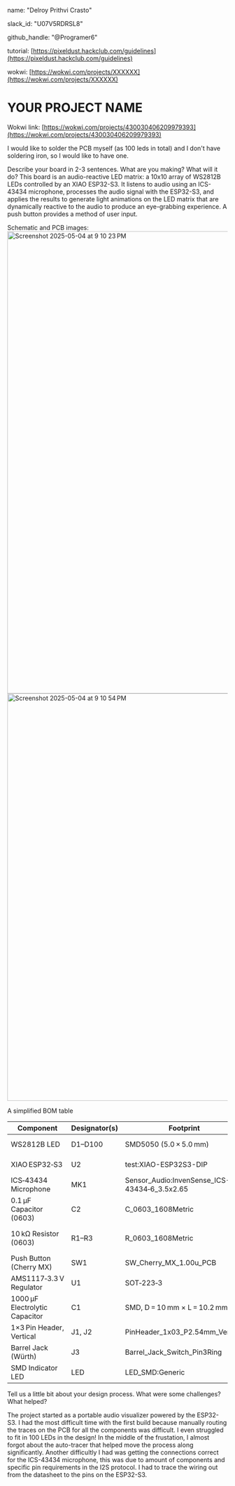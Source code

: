 
name: "Delroy Prithvi Crasto"


slack_id: "U07V5RDRSL8"


github_handle: "@Programer6"


tutorial: [https://pixeldust.hackclub.com/guidelines](https://pixeldust.hackclub.com/guidelines)


wokwi: [https://wokwi.com/projects/XXXXXX](https://wokwi.com/projects/XXXXXX)  


# YOUR PROJECT NAME


Wokwi link: [https://wokwi.com/projects/430030406209979393](https://wokwi.com/projects/430030406209979393)


I would like to solder the PCB myself (as 100 leds in total) and I don't have soldering iron, so I would like to have one.

Describe your board in 2-3 sentences. What are you making? What will it do? 
This board is an audio-reactive LED matrix: a 10x10 array of WS2812B LEDs controlled by an XIAO ESP32-S3. It listens to audio using an ICS-43434 microphone, processes the audio signal with the ESP32-S3, and applies the results to generate light animations on the LED matrix that are dynamically reactive to the audio to produce an eye-grabbing experience. A push button provides a method of user input.

Schematic and PCB images:
<img width="1054" alt="Screenshot 2025-05-04 at 9 10 23 PM" src="https://github.com/user-attachments/assets/4fa76609-36ad-420a-94a5-920af77a8248" />
<img width="929" alt="Screenshot 2025-05-04 at 9 10 54 PM" src="https://github.com/user-attachments/assets/5915c858-9dfa-4c39-aaf8-6d8ba1723b06" />



A simplified BOM table

| Component                      | Designator(s) | Footprint                                        | Quantity | LCSC Part # | Cost (USD)                           | Notes                                 |
| ------------------------------ | ------------- | ------------------------------------------------ | -------- | ----------- | ------------------------------------ | ------------------------------------- |
| WS2812B LED                    | D1–D100       | SMD5050 (5.0 × 5.0 mm)                           | 100      | C114586     | \$0.0651 each ([LCSC][1], [LCSC][2]) | 50+ price tier; 100 pcs order         |
| XIAO ESP32‑S3                  | U2            | test\:XIAO-ESP32S3-DIP                           | 1        | C20467913   | \$8.2231 ([LCSC][3])                 | 1 pc price                            |
| ICS‑43434 Microphone           | MK1           | Sensor\_Audio\:InvenSense\_ICS-43434‑6\_3.5x2.65 | 1        | —           | \$3.12 each ([DigiKey][4])           | DigiKey pricing for 1 pc              |
| 0.1 µF Capacitor (0603)        | C2            | C\_0603\_1608Metric                              | 1        | C6136995    | \$0.034 ([LCSC][5])                  | Venkel X7R MLCC, 25 V                 |
| 10 kΩ Resistor (0603)          | R1–R3         | R\_0603\_1608Metric                              | 3        | C2889392    | — (not in stock) ([LCSC][6])         | VO 100 mW thick‑film; no price listed |
| Push Button (Cherry MX)        | SW1           | SW\_Cherry\_MX\_1.00u\_PCB                       | 1        | C5687012    | \$1.632 ([LCSC][7])                  | 1+ price tier; out of stock           |
| AMS1117‑3.3 V Regulator        | U1            | SOT‑223‑3                                        | 1        | C6186       | \$0.183 ([LCSC][8])                  | 5+ price tier                         |
| 1000 µF Electrolytic Capacitor | C1            | SMD, D = 10 mm × L = 10.2 mm                     | 1        | C3359       | \$0.1061 ([LCSC][9])                 | Honor Elec, 16 V,  ±20%               |
| 1×3 Pin Header, Vertical       | J1, J2        | PinHeader\_1x03\_P2.54mm\_Vertical               | 2        | C5116482    | \$0.0239 each ([LCSC][10])           | ZHOURI 2.54‑1\*3, 3 pins              |
| Barrel Jack (Würth)            | J3            | Barrel\_Jack\_Switch\_Pin3Ring                   | 1        | —           | — (not on LCSC)                      | Part 694106301002; see Mouser/LCSC†   |
| SMD Indicator LED              | LED           | LED\_SMD\:Generic                                | 1        | —           | — (user‑defined)                     | Status indicator                      |

[1]: https://www.lcsc.com/product-detail/Light-Emitting-Diodes-LED_Worldsemi-WS2812B-B-W_C114586.html "WS2812B-B/W | Worldsemi | Price | In Stock | LCSC Electronics"
[2]: https://www.lcsc.com/product-detail/Light-Emitting-Diodes-LED_5050-RGBIntegrated-Light-4Pin_C114586.html "WS2812B-B/W | Worldsemi | Price | In Stock | LCSC Electronics"
[3]: https://www.lcsc.com/product-detail/Bluetooth-Modules_Seeed-113991114_C20467913.html "113991114 Seeed IoT/Communication Modules | Bluetooth ... - LCSC"
[4]: https://www.digikey.com/en/products/detail/tdk-invensense/ICS-43434/6140298 "ICS-43434 TDK InvenSense | Audio Products - DigiKey"
[5]: https://www.lcsc.com/datasheet/lcsc_datasheet_2411272212_Venkel-C0603X7R250-104JNE-CT_C6136995.pdf "Venkel C0603X7R250-104JNE-CT Datasheet - LCSC"
[6]: https://www.lcsc.com/product-detail/Chip-Resistor-Surface-Mount_VO_C2889392.html "0603 ±5% 10K | VO | Price | In Stock | LCSC Electronics"
[7]: https://www.lcsc.com/product-detail/Mechanical-Keyboard-Shaft_CHERRY-MX1A-11NN_C5687012.html "cherry mx1a-11nn - Mechanical Keyboard Shaft - LCSC"
[8]: https://www.lcsc.com/product-detail/Linear-Voltage-Regulators-LDO_Advanced-Monolithic-Systems-AMS1117-3-3_C6186.html "AMS1117-3.3 | Advanced Monolithic Systems | Price | In Stock - LCSC"
[9]: https://www.lcsc.com/product-detail/Aluminum-Electrolytic-Capacitors-SMD_1000uF-16V_C3359.html "RVT1C102M1010 Honor Elec Capacitors | 1000uF 16V ±20% SMD ..."
[10]: https://www.lcsc.com/product-detail/Pin-Headers_ZHOURI-2-54-1-3_C5116482.html "2.54-1*3 | ZHOURI | Price | In Stock | LCSC Electronics"



Tell us a little bit about your design process. What were some challenges? What helped?

The project started as a portable audio visualizer powered by the ESP32-S3. I had the most difficult time with the first build because manually routing the traces on the PCB for all the components was difficult. I even struggled to fit in 100 LEDs in the design!  In the middle of the frustation, I almost forgot about the auto-tracer that helped move the process along significantly. Another difficultly I had was getting the connections correct for the ICS-43434 microphone, this was due to amount of components and specific pin requirements in the I2S protocol. I had to trace the wiring out from the datasheet to the pins on the ESP32-S3.

